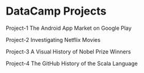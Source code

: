 # DataCamp Projects

Project-1 The Android App Market on Google Play

Project-2 Investigating Netflix Movies

Project-3 A Visual History of Nobel Prize Winners

Project-4 The GitHub History of the Scala Language
